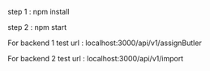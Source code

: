 
step 1 : npm install

step 2 : npm start

For backend 1 test
url : localhost:3000/api/v1/assignButler

For backend 2 test
url : localhost:3000/api/v1/import
